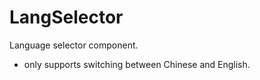 # LangSelector

Language selector component.
* only supports switching between Chinese and English.

<code src="./demo.tsx"></code>
